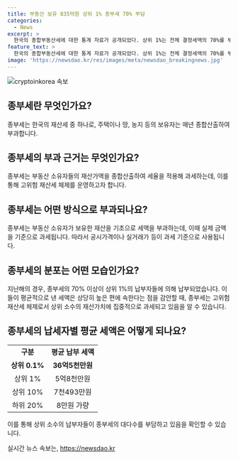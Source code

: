```yaml
---
title: 부동산 보유 835억원 상위 1% 종부세 70% 부담
categories:
  - News
excerpt: >
  한국의 종합부동산세에 대한 통계 자료가 공개되었다. 상위 1%는 전체 결정세액의 70%를 부담하며, 평균적으로 5억8천만원의 세금을 낸 반면, 상위 0.1%는 36억5천만원을 평균적으로 세금으로 낸 것으로 나타났다. 반면 하위 20%는 전체 결정세액의 0.2%에 해당하는 총 75억원을 낸 것으로 나와 사람들의 이목을 끌고 있다.
feature_text: >
  한국의 종합부동산세에 대한 통계 자료가 공개되었다. 상위 1%는 전체 결정세액의 70%를 부담하며, 평균적으로 5억8천만원의 세금을 낸 반면, 상위 0.1%는 36억5천만원을 평균적으로 세금으로 낸 것으로 나타났다. 반면 하위 20%는 전체 결정세액의 0.2%에 해당하는 총 75억원을 낸 것으로 나와 사람들의 이목을 끌고 있다.
image: 'https://newsdao.kr/res/images/meta/newsdao_breakingnews.jpg'
---
```


<p><img src="https://newsdao.kr/res/images/meta/newsdao_breakingnews.jpg" alt="cryptoinkorea 속보" /></p>

<h2 data-ke-size="size26">종부세란 무엇인가요?</h2>

<p data-ke-size="size16">종부세는 한국의 재산세 중 하나로, 주택이나 땅, 농지 등의 보유자는 매년 종합산출하여 부과합니다.</p>

<h2 data-ke-size="size26">종부세의 부과 근거는 무엇인가요?</h2>

<p data-ke-size="size16">종부세는 부동산 소유자들의 재산가액을 종합산출하여 세율을 적용해 과세하는데, 이를 통해 고위험 재산세 체제를 운영하고자 합니다.</p>

<h2 data-ke-size="size26">종부세는 어떤 방식으로 부과되나요?</h2>

<p data-ke-size="size16">종부세는 부동산 소유자가 보유한 재산을 기초으로 세액을 부과하는데, 이때 실제 금액을 기준으로 과세됩니다. 따라서 공시가격이나 실거래가 등이 과세 기준으로 사용됩니다.</p>

<h2 data-ke-size="size26">종부세의 분포는 어떤 모습인가요?</h2>

<p data-ke-size="size16">지난해의 경우, 종부세의 70% 이상이 상위 1%의 납부자들에 의해 납부되었습니다. 이들이 평균적으로 낸 세액은 상당히 높은 편에 속한다는 점을 감안할 때, 종부세는 고위험 재산세 체제로서 상위 소수의 재산가치에 집중적으로 과세되고 있음을 알 수 있습니다.</p>

<h2 data-ke-size="size26">종부세의 납세자별 평균 세액은 어떻게 되나요?</h2>

<table>
    <tbody>
        <tr>
            <td style="text-align: center; height: 17px;"><b>구분</b></td>
            <td style="text-align: center; height: 17px;"><b>평균 납부 세액</b></td>
        </tr>
        <tr>
            <td style="text-align: center; height: 17px;"><b>상위 0.1%</b></td>
            <td style="text-align: center; height: 17px;"><b>36억5천만원</b></td>
        </tr>
        <tr>
            <td style="text-align: center; height: 17px;">상위 1%</td>
            <td style="text-align: center; height: 17px;">5억8천만원</td>
        </tr>
        <tr>
            <td style="text-align: center; height: 17px;">상위 10%</td>
            <td style="text-align: center; height: 17px;">7천493만원</td>
        </tr>
        <tr>
            <td style="text-align: center; height: 17px;">하위 20%</td>
            <td style="text-align: center; height: 17px;">8만원 가량</td>
        </tr>
    </tbody>
</table>

<p data-ke-size="size16">이를 통해 상위 소수의 납부자들이 종부세의 대다수를 부담하고 있음을 확인할 수 있습니다.</p>
실시간 뉴스 속보는, <a href="https://newsdao.kr" rel="dofollow">https://newsdao.kr</a>



